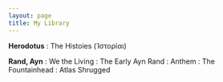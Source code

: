 ```yaml
---
layout: page
title: My Library
---
```


**Herodotus**
: The Histoies (Ἱστορίαι)


**Rand, Ayn**
: We the Living
: The Early Ayn Rand
: Anthem
: The Fountainhead
: Atlas Shrugged



